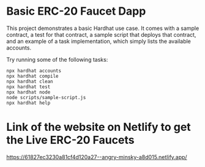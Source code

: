 # Basic ERC-20 Faucet Dapp

This project demonstrates a basic Hardhat use case. It comes with a sample contract, a test for that contract, a sample script that deploys that contract, and an example of a task implementation, which simply lists the available accounts.

Try running some of the following tasks:

```shell
npx hardhat accounts
npx hardhat compile
npx hardhat clean
npx hardhat test
npx hardhat node
node scripts/sample-script.js
npx hardhat help
```
# Link of the website on Netlify to get the Live ERC-20 Faucets

https://61827ec3230a81cf4d120a27--angry-minsky-a8d015.netlify.app/
